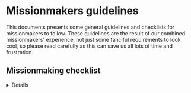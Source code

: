 # Missionmakers guidelines

This documents presents some general guidelines and checklists for missionmakers to follow.
These guidelines are the result of our combined missionmakers' experience, not just some fanciful requirements to look cool, so please read carefully as this can save us all lots of time and frustration.

## Missionmaking checklist

<details>

### General advice

- Check your mods are up to date
- Make sure you're using the correct modlist (ie remove whatever additional mods you may be using client-side)
- If you are making a long mission (several main objectives), do a multiplayer test every time you complete a major section, test on loacl host multiplayer then get a server admin to upload to one of our dedicated servers for further testing. ( things behave diffrrently between editor and dedicated server)
- If you don’t have direct access to the server ask either Compton, Ollo, Wonko or Miller
- We don’t want a server test to be run at 5 PM day of, always try and get a server test done as far in advance as you practically can (two days is a good compromise)
- Have you set a particular time for your mission to start in game ?
- Do not have long periods of inactivity because of driving, flying or boating long distances, people do not join to play walking simulator, anything longer than 5 mins is to long.
- Keep role play to a minimum, people join to shoot & blow shit up, there are other games for role play.
- Try and bring emersion to the mission with appropriate music, weather or use of civilians, just slapping down enemy AI and say walk here kill that, dose not make a mission worthy of peoples Saturday evenings, be creative, not all missions need to be large scale constant engaments but they do need to keep interest in the mission. To much time travelling or doing stuff that is not directly related to shooting & blowing shit up is going to drop peoples attention and interest in the mission.
- Always try and be realistic in what the mission is and how it would be carried out in real life, but balanced with what is possible in Arma and what is fun for people to be doing on their Saturday evening.
- Respawning should be via heli insert or use the MARRs system or anything similar that is not just teleporting people straight back, that said sometimes we do need to do that, but it should not be the default method. (If you have not set up the MARRs system yet please contact Ollo, Stone, Wonko)

  
### In-game

- Load in the add-on on settings
- If you wish an add-on setting to be changed, bring it up to your CO
- Under `Attributes > Settings > General > Misc`, tick `Binarise the scenario file & editable objects (zeus)`
- Under `Attributes > Settings > General > Multiplayer > Lobby`, untick `Enable AI`
- Under `Attributes > Settings > General > Multiplayer > Respawn` select `Respawn on custom position` then select `Select respawn position` then set the respawn delay to 5 seconds
  
</details>
